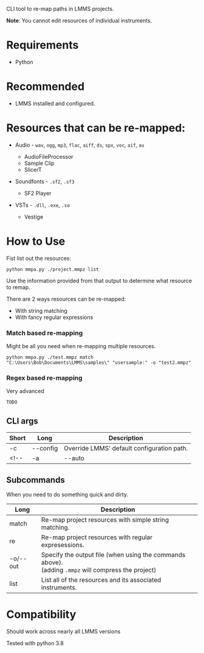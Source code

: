 CLI tool to re-map paths in LMMS projects.


**Note**: You cannot edit resources of individual instruments.

# Requirements
* Python

# Recommended
* LMMS installed and configured.


# Resources that can be re-mapped:
* Audio - ``wav``, ``ogg``, ``mp3``, ``flac``, ``aiff``, ``ds``, ``spx``, ``voc``, ``aif``, ``au``
    - AudioFileProcessor
    - Sample Clip
    - SlicerT

* Soundfonts - ``.sf2``, ``.sf3``
    - SF2  Player

* VSTs - ``.dll``, ``.exe``, ``.so``
    - Vestige

# How to Use
Fist list out the resources:

```shell
python mmpa.py ./project.mmpz list
```

Use the information provided from that output to determine what resource to remap.

There are 2 ways resources can be re-mapped:
<!-- * With an Index -->
* With string matching
* With fancy regular expressions

<!-- ### Re-map with an Index
The simplest method if you don't want to re-map that many resources.

```shell

``` -->

### Match based re-mapping
Might be all you need when re-mapping multiple resources.

<!-- ```shell
mmpa.py ./test.mmpz --match


*List instruments*



what to match?: test.dll 

What to replace with?: hi.dll

``` -->

```shell
python mmpa.py ./test.mmpz match "C:\Users\Bob\Documents\LMMS\samples\" "usersample:" -o "test2.mmpz"
```

### Regex based re-mapping
Very advanced

```shell
TODO
```

## CLI args

| Short | Long | Description |
|-|-|-|
|-c| --config | Override LMMS' default configuration path. |
<!-- |-a| --auto | If a resource can be found with ``lmmsrc.xml``, its path will be replaced with an alias. <br> E.g. ``usersample``| -->

## Subcommands
When you need to do something quick and dirty.

| Long | Description |
|-|-|
| match | Re-map project resources with simple string matching. |
| re | Re-map project resources with regular expresessions. |
| -o/--out | Specify the output file (when using the commands above). <br> (adding ``.mmpz`` will compress the project)|
|list| List all of the resources and its associated instruments.|



# Compatibility
Should work across nearly all LMMS versions

Tested with python 3.8